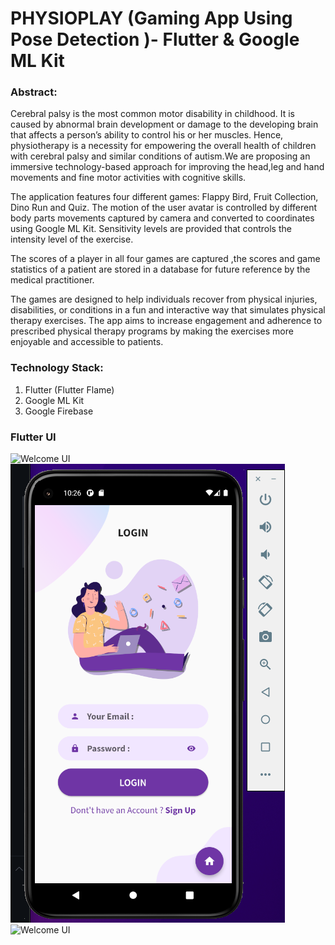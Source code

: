 #  PHYSIOPLAY (Gaming App Using Pose Detection )- Flutter & Google ML Kit

### Abstract:

Cerebral palsy is the most common motor disability in childhood. It is caused by abnormal brain development or damage to the developing brain that affects a person’s ability to control his or her muscles. Hence, physiotherapy is a necessity for empowering the overall health of children with cerebral palsy and similar conditions of autism.We are proposing an immersive technology-based approach for improving the head,leg and hand movements and fine motor activities with cognitive skills.

The application features four different games: Flappy Bird, Fruit Collection, Dino Run and Quiz. The motion of the user avatar is controlled by different body parts movements captured by camera and converted to coordinates using Google ML Kit. Sensitivity levels  are provided that controls the intensity level of the exercise.

The scores of a player in all four games are captured ,the scores and game statistics of a patient are stored in a database for future reference by the medical practitioner.

The games are designed to help individuals recover from physical injuries, disabilities, or conditions in a fun and interactive way that simulates physical therapy exercises. The app aims to increase engagement and adherence to prescribed physical therapy programs by making the exercises more enjoyable and accessible to patients.

### Technology Stack:
1. Flutter (Flutter Flame)
2. Google ML Kit
3. Google Firebase

### Flutter UI

![Welcome UI](/welcome.png)
![Welcome UI](/login.png)
![Welcome UI](/signup.png)
